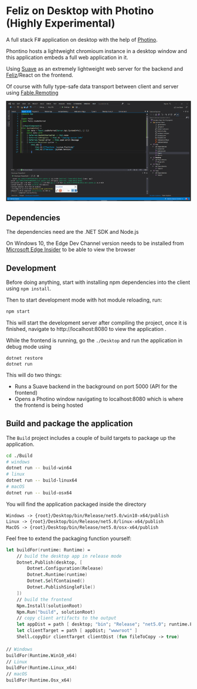 # Feliz on Desktop with Photino (Highly Experimental)

A full stack F# application on desktop with the help of [Photino](https://www.tryphotino.io).

Phontino hosts a lightweight chromioum instance in a desktop window and this application embeds a full web application in it.

Using [Suave](https://github.com/SuaveIO/suave) as an extremely lightweight web server for the backend and [Feliz](https://github.com/Zaid-Ajaj/Feliz)/React on the frontend.

Of course with fully type-safe data transport between client and server using [Fable.Remoting](https://github.com/Zaid-Ajaj/Fable.Remoting)

![image](photino-feliz.gif)

## Dependencies
The dependencies need are the .NET SDK and Node.js

On Windows 10, the Edge Dev Channel version needs to be installed from [Microsoft Edge Insider](https://www.microsoftedgeinsider.com/en-us/download) to be able to view the browser

## Development

Before doing anything, start with installing npm dependencies into the client using `npm install`.

Then to start development mode with hot module reloading, run:
```bash
npm start
```
This will start the development server after compiling the project, once it is finished, navigate to http://localhost:8080 to view the application .

While the frontend is running, go the `./Desktop` and run the application in debug mode using
```
dotnet restore
dotnet run
```
This will do two things:
 - Runs a Suave backend in the background on port 5000 (API for the frontend)
 - Opens a Photino window navigating to localhost:8080 which is where the frontend is being hosted

## Build and package the application 

The `Build` project includes a couple of build targets to package up the application. 

```bash
cd ./Build
# windows
dotnet run -- build-win64
# linux
dotnet run -- build-linux64
# macOS
dotnet run -- build-osx64
```
You will find the application packaged inside the directory
```
Windows -> {root}/Desktop/bin/Release/net5.0/win10-x64/publish
Linux -> {root}/Desktop/bin/Release/net5.0/linux-x64/publish
MacOS -> {root}/Desktop/bin/Release/net5.0/osx-x64/publish
```
Feel free to extend the packaging function yourself:
```fs
let buildFor(runtime: Runtime) = 
    // build the desktop app in release mode
    Dotnet.Publish(desktop, [
        Dotnet.Configuration(Release)
        Dotnet.Runtime(runtime)
        Dotnet.SelfContained()
        Dotnet.PublishSingleFile()
    ])
    // build the frontend 
    Npm.Install(solutionRoot)
    Npm.Run("build", solutionRoot)
    // copy client artifacts to the output
    let appDist = path [ desktop; "bin"; "Release"; "net5.0"; runtime.Format(); "publish" ]
    let clientTarget = path [ appDist; "wwwroot" ]
    Shell.copyDir clientTarget clientDist (fun fileToCopy -> true)

// Windows
buildFor(Runtime.Win10_x64)
// Linux
buildFor(Runtime.Linux_x64)
// macOS
buildFor(Runtime.Osx_x64)
```